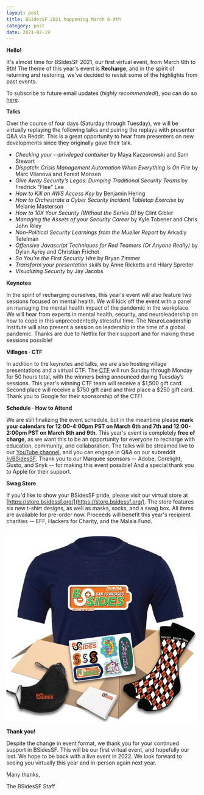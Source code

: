 ```yaml
---
layout: post
title: BSidesSF 2021 happening March 6-9th
category: post
date: 2021-02-19
---
```


**Hello!**

It's almost time for BSidesSF 2021, our first virtual event, from March 6th to 9th! The theme of this year's event is **Recharge**, and in the spirit of returning and restoring, we've decided to revisit some of the highlights from past events.

To subscribe to future email updates (_highly recommended!_), you can do so [here](/subscribe.html).

**Talks**

Over the course of four days (Saturday through Tuesday), we will be virtually replaying the following talks and pairing the replays with presenter Q&A via Reddit. This is a great opportunity to hear from presenters on new developments since they originally gave their talk.

*   _Checking your --privileged container_ by Maya Kaczorowski and Sam Stewart
*   _Dispatch: Crisis Management Automation When Everything is On Fire_ by Marc Vilanova and Forest Monsen
*   _Give Away Security’s Legos: Dumping Traditional Security Teams_ by Fredrick "Flee" Lee
*   _How to Kill an AWS Access Key_ by Benjamin Hering
*   _How to Orchestrate a Cyber Security Incident Tabletop Exercise_ by Melanie Masterson
*   _How to 10X Your Security (Without the Series D)_ by Clint Gibler
*   _Managing the Assets of your Security Career_ by Kyle Tobener and Chris John Riley
*   _Non-Political Security Learnings from the Mueller Report_ by Arkadiy Tetelman
*   _Offensive Javascript Techniques for Red Teamers (Or Anyone Really)_ by Dylan Ayrey and Christian Frichot
*   _So You’re the First Security Hire_ by Bryan Zimmer
*   _Transform your presentation skills_ by Anne Ricketts and Hilary Spreiter
*   _Visualizing Security_ by Jay Jacobs

**Keynotes**

In the spirit of recharging ourselves, this year's event will also feature two sessions focused on mental health. We will kick off the event with a panel on managing the mental health impact of the pandemic in the workplace. We will hear from experts in mental health, security, and neuroleadership on how to cope in this unprecedentedly stressful time. The NeuroLeadership Institute will also present a session on leadership in the time of a global pandemic. Thanks are due to Netflix for their support and for making these sessions possible!

**Villages · CTF**

In addition to the keynotes and talks, we are also hosting village presentations and a virtual CTF. The [CTF](/ctf.html) will run Sunday through Monday for 50 hours total, with the winners being announced during Tuesday’s sessions. This year's winning CTF team will receive a $1,500 gift card. Second place will receive a $750 gift card and third place a $250 gift card. Thank you to Google for their sponsorship of the CTF!

**Schedule · How to Attend**

We are still finalizing the event schedule, but in the meantime please **mark your calendars for 12:00-4:00pm PST on March 6th and 7th and 12:00-2:00pm PST on March 8th and 9th**. This year's event is completely **free of charge**, as we want this to be an opportunity for everyone to recharge with education, community, and collaboration. The talks will be streamed live to our [YouTube channel](https://www.youtube.com/playlist?list=PLbZzXF2qC3RvWn6Nne_Jj8IkLXZP3tgE6), and you can engage in Q&A on our subreddit [/r/BSidesSF](https://www.reddit.com/r/BSidesSF/). Thank you to our Marquee sponsors -- Adobe, Corelight, Gusto, and Snyk -- for making this event possible! And a special thank you to Apple for their support.

**Swag Store**

If you'd like to show your BSidesSF pride, please visit our virtual store at [https://store.bsidessf.org/](https://store.bsidessf.org/). The store features six new t-shirt designs, as well as masks, socks, and a swag box. All items are available for pre-order now. Proceeds will benefit this year's recipient charities -- EFF, Hackers for Charity, and the Malala Fund.

[![BSidesSF 2021 SwagBox](/images/posts_2021/swagbox.jpg "BSidesSF 2021 SwagBox")](https://store.bsidessf.org/)


**Thank you!**

Despite the change in event format, we thank you for your continued support in BSidesSF. This will be our first virtual event, and hopefully our last. We hope to be back with a live event in 2022. We look forward to seeing you virtually this year and in-person again next year.

Many thanks,

The BSidesSF Staff
